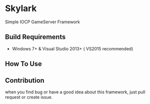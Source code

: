 # Skylark

Simple IOCP GameServer Framework

## Build Requirements
 - Windows 7+ & Visual Studio 2013+ ( VS2015 recommended)

## How To Use


## Contribution

when you find bug or have a good idea about this framework, just pull request or create issue.
